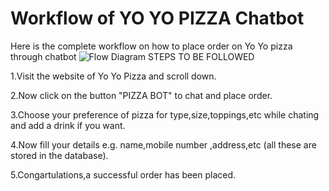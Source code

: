 # Workflow of YO YO PIZZA Chatbot
Here is the complete workflow on how to place order on Yo Yo pizza through chatbot
![Flow Diagram](https://user-images.githubusercontent.com/43922639/85103393-31113700-b224-11ea-8d7b-00d722235407.jpg)
STEPS TO BE FOLLOWED

1.Visit the website of Yo Yo Pizza and scroll down.

2.Now click on the button "PIZZA BOT" to chat and place order.

3.Choose your preference of pizza for type,size,toppings,etc while chating and add a drink if you want.

4.Now fill your details e.g. name,mobile number ,address,etc (all these are stored in the database).

5.Congartulations,a successful order has been placed.
